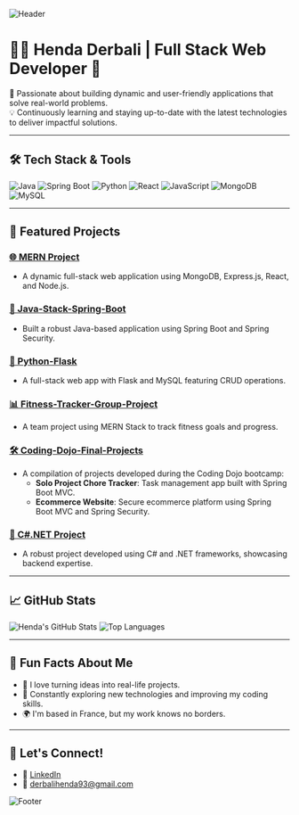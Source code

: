 ![Header](https://capsule-render.vercel.app/api?type=waving&color=gradient&height=200&section=header&text=Welcome!&fontSize=50&fontAlign=50&fontAlignY=50)


# 👩‍💻 Henda Derbali | Full Stack Web Developer 🚀
🌟 Passionate about building dynamic and user-friendly applications that solve real-world problems.  
💡 Continuously learning and staying up-to-date with the latest technologies to deliver impactful solutions.

---

## 🛠 Tech Stack & Tools
![Java](https://img.shields.io/badge/Java-ED8B00?style=for-the-badge&logo=java&logoColor=white)
![Spring Boot](https://img.shields.io/badge/Spring_Boot-6DB33F?style=for-the-badge&logo=spring&logoColor=white)
![Python](https://img.shields.io/badge/Python-3776AB?style=for-the-badge&logo=python&logoColor=white)
![React](https://img.shields.io/badge/React-61DAFB?style=for-the-badge&logo=react&logoColor=white)
![JavaScript](https://img.shields.io/badge/JavaScript-F7DF1E?style=for-the-badge&logo=javascript&logoColor=black)
![MongoDB](https://img.shields.io/badge/MongoDB-47A248?style=for-the-badge&logo=mongodb&logoColor=white)
![MySQL](https://img.shields.io/badge/MySQL-4479A1?style=for-the-badge&logo=mysql&logoColor=white)

---

## 🚀 Featured Projects

### [🌐 MERN Project](https://github.com/HendaDerbali/MERN)
- A dynamic full-stack web application using MongoDB, Express.js, React, and Node.js.

### [💼 Java-Stack-Spring-Boot](https://github.com/HendaDerbali/Java-Stack-Spring-Boot)
- Built a robust Java-based application using Spring Boot and Spring Security.

### [🐍 Python-Flask](https://github.com/HendaDerbali/Python-Flask)
- A full-stack web app with Flask and MySQL featuring CRUD operations.

### [📊 Fitness-Tracker-Group-Project](https://github.com/HendaDerbali/Fitness-Tracker-Group-Project)
- A team project using MERN Stack to track fitness goals and progress.

### [🛠 Coding-Dojo-Final-Projects](https://github.com/HendaDerbali/Coding-Dojo-Final-Projects)
- A compilation of projects developed during the Coding Dojo bootcamp:
  - **Solo Project Chore Tracker**: Task management app built with Spring Boot MVC.
  - **Ecommerce Website**: Secure ecommerce platform using Spring Boot MVC and Spring Security.

### [🔧 C#.NET Project](https://github.com/HendaDerbali/C-.NET)
- A robust project developed using C# and .NET frameworks, showcasing backend expertise.

---

## 📈 GitHub Stats

![Henda's GitHub Stats](https://github-readme-stats.vercel.app/api?username=HendaDerbali&show_icons=true&theme=radical&count_private=true)
![Top Languages](https://github-readme-stats.vercel.app/api/top-langs/?username=HendaDerbali&layout=compact&theme=radical)

---

## 🌟 Fun Facts About Me
- 🚀 I love turning ideas into real-life projects.
- 🧠 Constantly exploring new technologies and improving my coding skills.
- 🌍 I'm based in France, but my work knows no borders.

---

## 💬 Let's Connect!
- 💼 [LinkedIn](https://www.linkedin.com/in/henda-derbali-web-developer/)
- 📧 [derbalihenda93@gmail.com](mailto:derbalihenda93@gmail.com)

![Footer](https://capsule-render.vercel.app/api?type=waving&color=gradient&height=100&section=footer)
